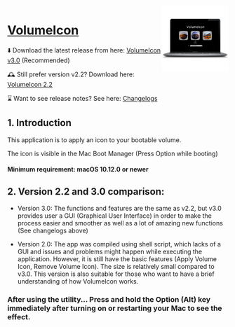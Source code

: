 <img align="right" width="30%" src="https://github.com/Minh-Ton/VolumeIcon/raw/master/XcodeProject_v3/AppIconPNG.png">

# [VolumeIcon](https://github.com/Minh-Ton/VolumeIcon)

⬇️ Download the latest release from here: [VolumeIcon v3.0](https://github.com/Minh-Ton/VolumeIcon/releases/download/v3.0.0/VolumeIcon3.0.dmg) (Recommended)

🕰 Still prefer version v2.2? Download here: [VolumeIcon 2.2](https://github.com/Minh-Ton/VolumeIcon/releases/download/v2.2.0/VolumeIcon.zip)

⌛️ Want to see release notes? See here: [Changelogs](https://github.com/Minh-Ton/VolumeIcon/releases/latest)

## 1. Introduction

This application is to apply an icon to your bootable volume.

The icon is visible in the Mac Boot Manager (Press Option while booting)

#### Minimum requirement: macOS 10.12.0 or newer

## 2. Version 2.2 and 3.0 comparison:

- Version 3.0: The functions and features are the same as v2.2, but v3.0 provides user a GUI (Graphical User Interface) in order to make the process easier and smoother as well as a lot of amazing new functions (See changelogs above)

- Version 2.0: The app was compiled using shell script, which lacks of a GUI and issues and problems might happen while executing the application. However, it is still have the basic features (Apply Volume Icon, Remove Volume Icon). The size is relatively small compared to v3.0. This version is also suitable for those who want to have a brief understanding of how VolumeIcon works.


### After using the utility... Press and hold the Option (Alt) key immediately after turning on or restarting your Mac to see the effect.
